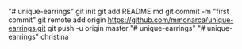 "# unique-earrings"  git init git add README.md git commit -m "first commit" git remote add origin https://github.com/mmonarca/unique-earrings.git git push -u origin master
"# unique-earrings"
"# unique-earrings"
christina
